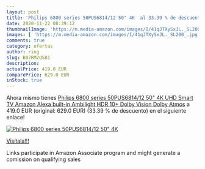 ```yaml
---
layout: post
title: 'Philips 6800 series 50PUS6814/12 50" 4K  al 33.39 % de descuento'
date: 2020-11-22 08:39:12
thumbnailImage: 'https://m.media-amazon.com/images/I/41qJTXySxJL._SL200_.jpg'
images: [ 'https://m.media-amazon.com/images/I/41qJTXySxJL._SL200_.jpg' ]
comments: true
category: ofertas
author: ring
slug: B07RM2QSB1
description:
actualPrice: 419.0 EUR
comparePrice: 629.0 EUR
inStock: true
---
```


Ahora mismo tienes [Philips 6800 series 50PUS6814/12 50" 4K UHD Smart TV  Amazon Alexa built-in  Ambilight  HDR 10+  Dolby Vision  Dolby Atmos](https://www.amazon.it/dp/B07RM2QSB1/?tag=tolees00-21) a 419.0 EUR (original: 629.0 EUR) (33.39 %  de descuento) en el siguiente enlace!

[![Philips 6800 series 50PUS6814/12 50" 4K ](https://m.media-amazon.com/images/I/41qJTXySxJL._SL200_.jpg)](https://www.amazon.it/dp/B07RM2QSB1/?tag=tolees00-21)

[Visítala!!!](https://www.amazon.it/dp/B07RM2QSB1/?tag=tolees00-21)

Links participate in Amazon Associate program and might generate a comission on qualifying sales
